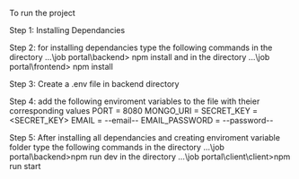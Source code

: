 To run the project

Step 1:
Installing Dependancies


Step 2:
for installing dependancies type the following commands in the directory ...\job portal\backend> npm install
and in the directory ...\job portal\frontend> npm install

Step 3:
Create a .env file in backend directory

Step 4:
add the following enviroment variables to the file with theier corresponding values PORT = 8080 MONGO_URI = SECRET_KEY =<SECRET_KEY> EMAIL = --email-- EMAIL_PASSWORD = --password--

Step 5:
After installing all dependancies and creating enviroment variable folder type the following commands in the directory ...\job portal\backend>npm run dev in the directory ...\job portal\client\client>npm run start